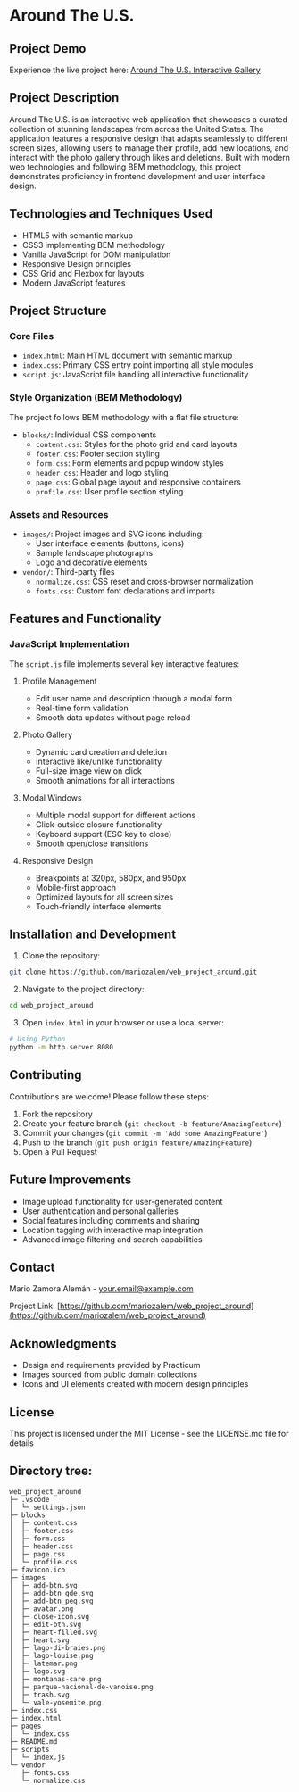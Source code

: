 # Around The U.S.

## Project Demo

Experience the live project here: [Around The U.S. Interactive Gallery](https://mariozalem.github.io/web_project_around/)

## Project Description

Around The U.S. is an interactive web application that showcases a curated collection of stunning landscapes from across the United States. The application features a responsive design that adapts seamlessly to different screen sizes, allowing users to manage their profile, add new locations, and interact with the photo gallery through likes and deletions. Built with modern web technologies and following BEM methodology, this project demonstrates proficiency in frontend development and user interface design.

## Technologies and Techniques Used

- HTML5 with semantic markup
- CSS3 implementing BEM methodology
- Vanilla JavaScript for DOM manipulation
- Responsive Design principles
- CSS Grid and Flexbox for layouts
- Modern JavaScript features

## Project Structure

### Core Files

- `index.html`: Main HTML document with semantic markup
- `index.css`: Primary CSS entry point importing all style modules
- `script.js`: JavaScript file handling all interactive functionality

### Style Organization (BEM Methodology)

The project follows BEM methodology with a flat file structure:

- `blocks/`: Individual CSS components
  - `content.css`: Styles for the photo grid and card layouts
  - `footer.css`: Footer section styling
  - `form.css`: Form elements and popup window styles
  - `header.css`: Header and logo styling
  - `page.css`: Global page layout and responsive containers
  - `profile.css`: User profile section styling

### Assets and Resources

- `images/`: Project images and SVG icons including:
  - User interface elements (buttons, icons)
  - Sample landscape photographs
  - Logo and decorative elements
- `vendor/`: Third-party files
  - `normalize.css`: CSS reset and cross-browser normalization
  - `fonts.css`: Custom font declarations and imports

## Features and Functionality

### JavaScript Implementation

The `script.js` file implements several key interactive features:

1. Profile Management

   - Edit user name and description through a modal form
   - Real-time form validation
   - Smooth data updates without page reload

2. Photo Gallery

   - Dynamic card creation and deletion
   - Interactive like/unlike functionality
   - Full-size image view on click
   - Smooth animations for all interactions

3. Modal Windows

   - Multiple modal support for different actions
   - Click-outside closure functionality
   - Keyboard support (ESC key to close)
   - Smooth open/close transitions

4. Responsive Design
   - Breakpoints at 320px, 580px, and 950px
   - Mobile-first approach
   - Optimized layouts for all screen sizes
   - Touch-friendly interface elements

## Installation and Development

1. Clone the repository:

```bash
git clone https://github.com/mariozalem/web_project_around.git
```

2. Navigate to the project directory:

```bash
cd web_project_around
```

3. Open `index.html` in your browser or use a local server:

```bash
# Using Python
python -m http.server 8080
```

## Contributing

Contributions are welcome! Please follow these steps:

1. Fork the repository
2. Create your feature branch (`git checkout -b feature/AmazingFeature`)
3. Commit your changes (`git commit -m 'Add some AmazingFeature'`)
4. Push to the branch (`git push origin feature/AmazingFeature`)
5. Open a Pull Request

## Future Improvements

- Image upload functionality for user-generated content
- User authentication and personal galleries
- Social features including comments and sharing
- Location tagging with interactive map integration
- Advanced image filtering and search capabilities

## Contact

Mario Zamora Alemán - [your.email@example.com](mailto:your.email@example.com)

Project Link: [https://github.com/mariozalem/web_project_around](https://github.com/mariozalem/web_project_around)

## Acknowledgments

- Design and requirements provided by Practicum
- Images sourced from public domain collections
- Icons and UI elements created with modern design principles

## License

This project is licensed under the MIT License - see the LICENSE.md file for details

## Directory tree:

```
web_project_around
├─ .vscode
│  └─ settings.json
├─ blocks
│  ├─ content.css
│  ├─ footer.css
│  ├─ form.css
│  ├─ header.css
│  ├─ page.css
│  └─ profile.css
├─ favicon.ico
├─ images
│  ├─ add-btn.svg
│  ├─ add-btn_gde.svg
│  ├─ add-btn_peq.svg
│  ├─ avatar.png
│  ├─ close-icon.svg
│  ├─ edit-btn.svg
│  ├─ heart-filled.svg
│  ├─ heart.svg
│  ├─ lago-di-braies.png
│  ├─ lago-louise.png
│  ├─ latemar.png
│  ├─ logo.svg
│  ├─ montanas-care.png
│  ├─ parque-nacional-de-vanoise.png
│  ├─ trash.svg
│  └─ vale-yosemite.png
├─ index.css
├─ index.html
├─ pages
│  └─ index.css
├─ README.md
├─ scripts
│  └─ index.js
└─ vendor
   ├─ fonts.css
   └─ normalize.css

```
